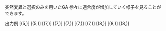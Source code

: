 突然変異と選択のみを用いたGA
徐々に適合度が増加していく様子を見ることができます。

出力例
[(5,)]
[(5,)]
[(7,)]
[(7,)]
[(7,)]
[(7,)]
[(7,)]
[(8,)]
[(8,)]
[(8,)]